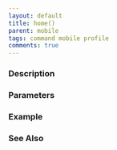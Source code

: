 ```yaml
---
layout: default
title: home()
parent: mobile
tags: command mobile profile
comments: true
---
```



### Description


### Parameters


### Example


### See Also
